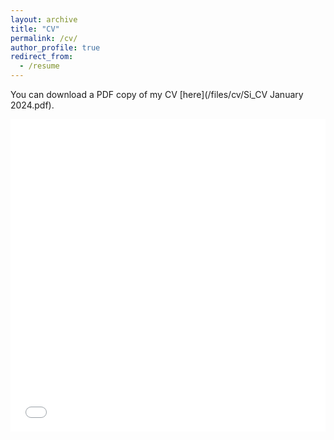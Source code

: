 ```yaml
---
layout: archive
title: "CV"
permalink: /cv/
author_profile: true
redirect_from:
  - /resume
---
```


You can download a PDF copy of my CV [here](/files/cv/Si_CV January 2024.pdf).

<iframe src="/files/cv/senpei_cv.pdf" width="100%" height="500" frameborder="no" border="0" marginwidth="0" marginheight="0"></iframe>
